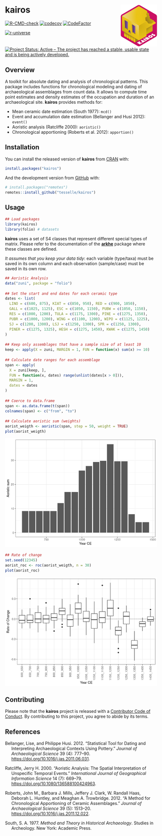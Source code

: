 
<!-- README.md is generated from README.Rmd. Please edit that file -->

# kairos <img width=120px src="man/figures/logo.png" align="right" />

<!-- badges: start -->

[![R-CMD-check](https://github.com/tesselle/kairos/workflows/R-CMD-check/badge.svg)](https://github.com/tesselle/kairos/actions)
[![codecov](https://codecov.io/gh/tesselle/kairos/branch/master/graph/badge.svg)](https://codecov.io/gh/tesselle/kairos)
[![CodeFactor](https://www.codefactor.io/repository/github/tesselle/kairos/badge)](https://www.codefactor.io/repository/github/tesselle/kairos)

[![r-universe](https://tesselle.r-universe.dev/badges/kairos)](https://tesselle.r-universe.dev)

[![Project Status: Active – The project has reached a stable, usable
state and is being actively
developed.](https://www.repostatus.org/badges/latest/active.svg)](https://www.repostatus.org/#active)
<!-- badges: end -->

## Overview

A toolkit for absolute dating and analysis of chronological patterns.
This package includes functions for chronological modeling and dating of
archaeological assemblages from count data. It allows to compute time
point estimates and density estimates of the occupation and duration of
an archaeological site. **kairos** provides methods for:

-   Mean ceramic date estimation (South 1977): `mcd()`
-   Event and accumulation date estimation (Bellanger and Husi 2012):
    `event()`
-   Aoristic analysis (Ratcliffe 2000): `aoristic()`
-   Chronological apportioning (Roberts et al. 2012): `apportion()`

## Installation

You can install the released version of **kairos** from
[CRAN](https://CRAN.R-project.org) with:

``` r
install.packages("kairos")
```

And the development version from [GitHub](https://github.com/) with:

``` r
# install.packages("remotes")
remotes::install_github("tesselle/kairos")
```

## Usage

``` r
## Load packages
library(kairos)
library(folio) # datasets
```

**kairos** uses a set of S4 classes that represent different special
types of matrix. Please refer to the documentation of the
[**arkhe**](https://github.com/tesselle/arkhe) package where these
classes are defined.

*It assumes that you keep your data tidy*: each variable (type/taxa)
must be saved in its own column and each observation (sample/case) must
be saved in its own row.

``` r
## Aoristic Analysis
data("zuni", package = "folio")

## Set the start and end dates for each ceramic type
dates <- list(
  LINO = c(600, 875), KIAT = c(850, 950), RED = c(900, 1050),
  GALL = c(1025, 1125), ESC = c(1050, 1150), PUBW = c(1050, 1150),
  RES = c(1000, 1200), TULA = c(1175, 1300), PINE = c(1275, 1350),
  PUBR = c(1000, 1200), WING = c(1100, 1200), WIPO = c(1125, 1225),
  SJ = c(1200, 1300), LSJ = c(1250, 1300), SPR = c(1250, 1300),
  PINER = c(1275, 1325), HESH = c(1275, 1450), KWAK = c(1275, 1450)
)

## Keep only assemblages that have a sample size of at least 10
keep <- apply(X = zuni, MARGIN = 1, FUN = function(x) sum(x) >= 10)

## Calculate date ranges for each assemblage
span <- apply(
  X = zuni[keep, ],
  FUN = function(x, dates) range(unlist(dates[x > 0])),
  MARGIN = 1,
  dates = dates
)

## Coerce to data.frame
span <- as.data.frame(t(span))
colnames(span) <- c("from", "to")

## Calculate aoristic sum (weights)
aorist_weigth <- aoristic(span, step = 50, weight = TRUE)
plot(aorist_weigth)
```

![](man/figures/README-aoristic-1.png)<!-- -->

``` r
## Rate of change
set.seed(12345)
aorist_roc <- roc(aorist_weigth, n = 30)
plot(aorist_roc)
```

![](man/figures/README-aoristic-2.png)<!-- -->

## Contributing

Please note that the **kairos** project is released with a [Contributor
Code of Conduct](https://www.tesselle.org/conduct.html). By contributing
to this project, you agree to abide by its terms.

## References

<div id="refs" class="references csl-bib-body hanging-indent">

<div id="ref-bellanger2012" class="csl-entry">

Bellanger, Lise, and Philippe Husi. 2012. “Statistical Tool for Dating
and Interpreting Archaeological Contexts Using Pottery.” *Journal of
Archaeological Science* 39 (4): 777–90.
<https://doi.org/10.1016/j.jas.2011.06.031>.

</div>

<div id="ref-ratcliffe2000" class="csl-entry">

Ratcliffe, Jerry H. 2000. “Aoristic Analysis: The Spatial Interpretation
of Unspecific Temporal Events.” *International Journal of Geographical
Information Science* 14 (7): 669–79.
<https://doi.org/10.1080/136588100424963>.

</div>

<div id="ref-roberts2012" class="csl-entry">

Roberts, John M., Barbara J. Mills, Jeffery J. Clark, W. Randall Haas,
Deborah L. Huntley, and Meaghan A. Trowbridge. 2012. “A Method for
Chronological Apportioning of Ceramic Assemblages.” *Journal of
Archaeological Science* 39 (5): 1513–20.
<https://doi.org/10.1016/j.jas.2011.12.022>.

</div>

<div id="ref-south1977" class="csl-entry">

South, S. A. 1977. *Method and Theory in Historical Archaeology*.
Studies in Archeology. New York: Academic Press.

</div>

</div>
